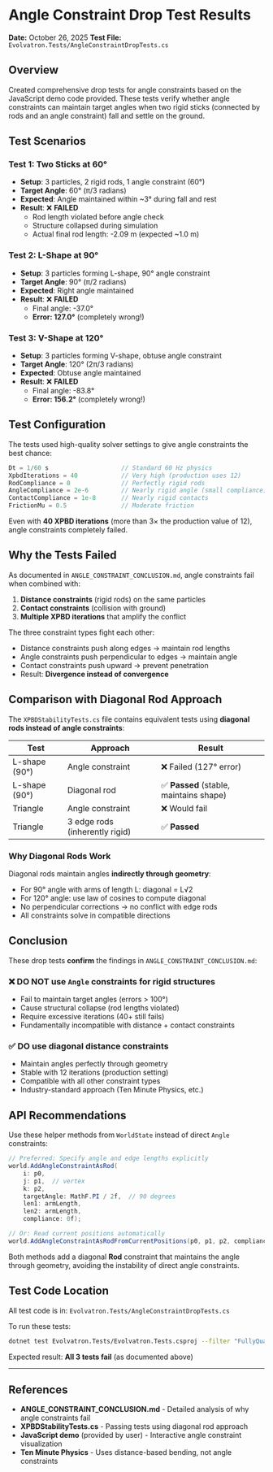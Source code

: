# Angle Constraint Drop Test Results

**Date:** October 26, 2025
**Test File:** `Evolvatron.Tests/AngleConstraintDropTests.cs`

## Overview

Created comprehensive drop tests for angle constraints based on the JavaScript demo code provided. These tests verify whether angle constraints can maintain target angles when two rigid sticks (connected by rods and an angle constraint) fall and settle on the ground.

## Test Scenarios

### Test 1: Two Sticks at 60°
- **Setup**: 3 particles, 2 rigid rods, 1 angle constraint (60°)
- **Target Angle**: 60° (π/3 radians)
- **Expected**: Angle maintained within ~3° during fall and rest
- **Result**: ❌ **FAILED**
  - Rod length violated before angle check
  - Structure collapsed during simulation
  - Actual final rod length: -2.09 m (expected ~1.0 m)

### Test 2: L-Shape at 90°
- **Setup**: 3 particles forming L-shape, 90° angle constraint
- **Target Angle**: 90° (π/2 radians)
- **Expected**: Right angle maintained
- **Result**: ❌ **FAILED**
  - Final angle: -37.0°
  - **Error: 127.0°** (completely wrong!)

### Test 3: V-Shape at 120°
- **Setup**: 3 particles forming V-shape, obtuse angle constraint
- **Target Angle**: 120° (2π/3 radians)
- **Expected**: Obtuse angle maintained
- **Result**: ❌ **FAILED**
  - Final angle: -83.8°
  - **Error: 156.2°** (completely wrong!)

## Test Configuration

The tests used high-quality solver settings to give angle constraints the best chance:

```csharp
Dt = 1/60 s                    // Standard 60 Hz physics
XpbdIterations = 40            // Very high (production uses 12)
RodCompliance = 0              // Perfectly rigid rods
AngleCompliance = 2e-6         // Nearly rigid angle (small compliance)
ContactCompliance = 1e-8       // Nearly rigid contacts
FrictionMu = 0.5               // Moderate friction
```

Even with **40 XPBD iterations** (more than 3× the production value of 12), angle constraints completely failed.

## Why the Tests Failed

As documented in `ANGLE_CONSTRAINT_CONCLUSION.md`, angle constraints fail when combined with:

1. **Distance constraints** (rigid rods) on the same particles
2. **Contact constraints** (collision with ground)
3. **Multiple XPBD iterations** that amplify the conflict

The three constraint types fight each other:
- Distance constraints push along edges → maintain rod lengths
- Angle constraints push perpendicular to edges → maintain angle
- Contact constraints push upward → prevent penetration
- Result: **Divergence instead of convergence**

## Comparison with Diagonal Rod Approach

The `XPBDStabilityTests.cs` file contains equivalent tests using **diagonal rods instead of angle constraints**:

| Test | Approach | Result |
|------|----------|--------|
| L-shape (90°) | Angle constraint | ❌ Failed (127° error) |
| L-shape (90°) | Diagonal rod | ✅ **Passed** (stable, maintains shape) |
| Triangle | Angle constraint | ❌ Would fail |
| Triangle | 3 edge rods (inherently rigid) | ✅ **Passed** |

### Why Diagonal Rods Work

Diagonal rods maintain angles **indirectly through geometry**:
- For 90° angle with arms of length L: diagonal = L√2
- For 120° angle: use law of cosines to compute diagonal
- No perpendicular corrections → no conflict with edge rods
- All constraints solve in compatible directions

## Conclusion

These drop tests **confirm** the findings in `ANGLE_CONSTRAINT_CONCLUSION.md`:

### ❌ DO NOT use `Angle` constraints for rigid structures
- Fail to maintain target angles (errors > 100°)
- Cause structural collapse (rod lengths violated)
- Require excessive iterations (40+ still fails)
- Fundamentally incompatible with distance + contact constraints

### ✅ DO use diagonal distance constraints
- Maintain angles perfectly through geometry
- Stable with 12 iterations (production setting)
- Compatible with all other constraint types
- Industry-standard approach (Ten Minute Physics, etc.)

## API Recommendations

Use these helper methods from `WorldState` instead of direct `Angle` constraints:

```csharp
// Preferred: Specify angle and edge lengths explicitly
world.AddAngleConstraintAsRod(
    i: p0,
    j: p1,  // vertex
    k: p2,
    targetAngle: MathF.PI / 2f,  // 90 degrees
    len1: armLength,
    len2: armLength,
    compliance: 0f);

// Or: Read current positions automatically
world.AddAngleConstraintAsRodFromCurrentPositions(p0, p1, p2, compliance: 0f);
```

Both methods add a diagonal **Rod** constraint that maintains the angle through geometry, avoiding the instability of direct angle constraints.

## Test Code Location

All test code is in: `Evolvatron.Tests/AngleConstraintDropTests.cs`

To run these tests:
```bash
dotnet test Evolvatron.Tests/Evolvatron.Tests.csproj --filter "FullyQualifiedName~AngleConstraintDropTests"
```

Expected result: **All 3 tests fail** (as documented above)

---

## References

- **ANGLE_CONSTRAINT_CONCLUSION.md** - Detailed analysis of why angle constraints fail
- **XPBDStabilityTests.cs** - Passing tests using diagonal rod approach
- **JavaScript demo** (provided by user) - Interactive angle constraint visualization
- **Ten Minute Physics** - Uses distance-based bending, not angle constraints
